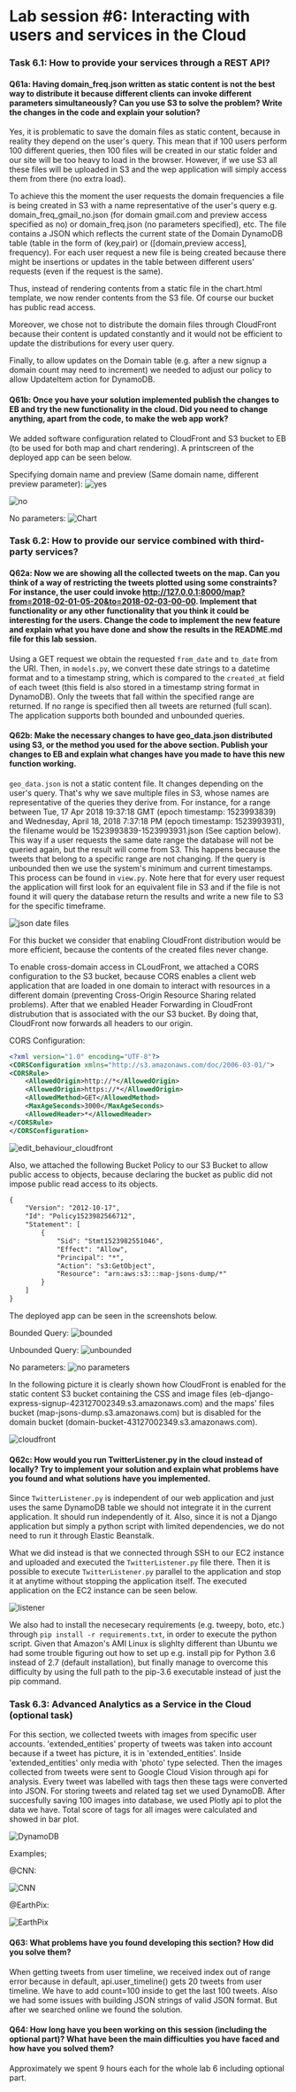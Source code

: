 # Lab session #6: Interacting with users and services in the Cloud

### Task 6.1: How to provide your services through a REST API?

#### Q61a: Having domain_freq.json written as static content is not the best way to distribute it because different clients can invoke different parameters simultaneously? Can you use S3 to solve the problem? Write the changes in the code and explain your solution?

Yes, it is problematic to save the domain files as static content, because in reality they depend on the user's query. This mean that if 100 users perform 100 different queries, then 100 files will be created in our static folder and our site will be too heavy to load in the browser. However, if we use S3 all these files will be uploaded in S3 and the wep application will simply access them from there (no extra load). 

To achieve this the moment the user requests the domain frequencies a file is being created in S3 with a name representative of the user's query e.g. domain_freq_gmail_no.json (for domain gmail.com and preview access specified as no) or domain_freq.json (no parameters specified), etc. The file contains a JSON which reflects the current state of the Domain DynamoDB table (table in the form of (key,pair) or ([domain,preview access], frequency). For each user request a new file is being created because there might be insertions or updates in the table between different users' requests (even if the request is the same).

Thus, instead of rendering contents from a static file in the chart.html template, we now render contents from the S3 file. Of course our bucket has public read access.

Moreover, we chose not to distribute the domain files through CloudFront because their content is updated constantly and it would not be efficient to update the distributions for every user query.

Finally, to allow updates on the Domain table (e.g. after a new signup a domain count may need to increment) we needed to adjust our policy to allow UpdateItem action for DynamoDB.

#### Q61b: Once you have your solution implemented publish the changes to EB and try the new functionality in the cloud. Did you need to change anything, apart from the code, to make the web app work?

We added software configuration related to CloudFront and S3 bucket to EB (to be used for both map and chart rendering). A printscreen of the deployed app can be seen below.

Specifying domain name and preview (Same domain name, different preview parameter):
![yes](img/domprevyes.png)

![no](img/prevdomno.png)

No parameters:
![Chart](img/chart.png)

### Task 6.2: How to provide our service combined with third-party services?

#### Q62a: Now we are showing all the collected tweets on the map. Can you think of a way of restricting the tweets plotted using some constraints? For instance, the user could invoke http://127.0.0.1:8000/map?from=2018-02-01-05-20&to=2018-02-03-00-00. Implement that functionality or any other functionality that you think it could be interesting for the users. Change the code to implement the new feature and explain what you have done and show the results in the README.md file for this lab session.

Using a GET request we obtain the requested `from_date` and `to_date` from the URI. Then, in `models.py`, we convert these date strings to a datetime format and to a timestamp string, which is compared to the `created_at` field of each tweet (this field is also stored in a timestamp string format in DynamoDB). Only the tweets that fall within the specified range are returned. If no range is specified then all tweets are returned (full scan). The application supports both bounded and unbounded queries.

#### Q62b: Make the necessary changes to have geo_data.json distributed using S3, or the method you used for the above section. Publish your changes to EB and explain what changes have you made to have this new function working.

`geo_data.json` is not a static content file. It changes depending on the user's query. That's why we save multiple files in S3, whose names are representative of the queries they derive from. For instance, for a range between Tue, 17 Apr 2018 19:37:18 GMT (epoch timestamp: 1523993839) and  Wednesday, April 18, 2018 7:37:18 PM (epoch timestamp: 1523993931), the filename would be 1523993839-1523993931.json (See caption below). This way if a user requests the same date range the database will not be queried again, but the result will come from S3. This happens because the tweets that belong to a specific range are not changing. If the query is unbounded then we use the system's minimum and current timestamps. This process can be found in `view.py`. Note here that for every user request the application will first look for an equivalent file in S3 and if the file is not found it will query the database return the results and write a new file to S3 for the specific timeframe.

![json date files](img/mapss3.png)

For this bucket we consider that enabling CloudFront distribution would be more efficient, because the contents of the created files never change. 

To enable cross-domain access in CLoudFront, we attached a CORS configuration to the S3 bucket, because CORS enables a client web application that are loaded in one domain to interact with resources in a different domain (preventing Cross-Origin Resource Sharing related problems). After that  we enabled Header Forwarding in CloudFront distrubution that is associated with the our S3 bucket. By doing that, CloudFront now forwards all headers to our origin.

CORS Configuration: 
```xml
<?xml version="1.0" encoding="UTF-8"?>
<CORSConfiguration xmlns="http://s3.amazonaws.com/doc/2006-03-01/">
<CORSRule>
    <AllowedOrigin>http://*</AllowedOrigin>
    <AllowedOrigin>https://*</AllowedOrigin>
    <AllowedMethod>GET</AllowedMethod>
    <MaxAgeSeconds>3000</MaxAgeSeconds>
    <AllowedHeader>*</AllowedHeader>
</CORSRule>
</CORSConfiguration>
```

![edit_behaviour_cloudfront](img/edit_behaviour_cloudFront.png)

Also, we attached the following Bucket Policy to our S3 Bucket to allow public access to objects, because declaring the bucket as public did not impose public read access to its objects.

```xml
{
    "Version": "2012-10-17",
    "Id": "Policy1523982566712",
    "Statement": [
        {
            "Sid": "Stmt1523982551046",
            "Effect": "Allow",
            "Principal": "*",
            "Action": "s3:GetObject",
            "Resource": "arn:aws:s3:::map-jsons-dump/*"
        }
    ]
}
``` 
The deployed app can be seen in the screenshots below.

Bounded Query:
![bounded](img/map_from_to.png)

Unbounded Query:
![unbounded](img/map_to.png)

No parameters:
![no parameters](img/map.png)

In the following picture it is clearly shown how CloudFront is enabled for the static content S3 bucket containing the CSS and image files (eb-django-express-signup-423127002349.s3.amazonaws.com) and the maps' files bucket (map-jsons-dump.s3.amazonaws.com) but is disabled for the domain bucket (domain-bucket-43127002349.s3.amazonaws.com).

![cloudfront](img/cloudfront.png)

#### Q62c: How would you run TwitterListener.py in the cloud instead of locally? Try to implement your solution and explain what problems have you found and what solutions have you implemented.

Since `TwitterListener.py` is independent of our web application and just uses the same DynamoDB table we should not integrate it in the current application. It should run independently of it. Also, since it is not a Django application but simply a python script with limited dependencies, we do not need to run it through Elastic Beanstalk. 

What we did instead is that we connected through SSH to our EC2 instance and uploaded and executed the `TwitterListener.py` file there. Then it is possible to execute `TwitterListener.py` parallel to the application and stop it at anytime without stopping the application itself. The executed application on the EC2 instance can be seen below.

![listener](img/twitterlistener.png)

We also had to install the necesecary requirements (e.g. tweepy, boto, etc.) through `pip install -r requirements.txt`, in order to execute the python script. Given that Amazon's AMI Linux is slighlty different than Ubuntu we had some trouble figuring out how to set up e.g. install pip for Python 3.6 instead of 2.7 (default installation), but finally manage to overcome this difficulty by using the full path to the pip-3.6 executable instead of just the pip command. 

### Task 6.3: Advanced Analytics as a Service in the Cloud (optional task)

For this section, we collected tweets with images from specific user accounts. 'extended_entities' property of tweets was taken into account because if a tweet has picture, it is in 'extended_entities'. Inside 'extended_entities' only media with 'photo' type selected.
Then the images collected from tweets were sent to Google Cloud Vision through api for analysis. Every tweet was labelled with tags then these tags were converted into JSON. For storing tweets and related tag set we used DynamoDB. After succesfully saving 100 images into database, we used Plotly api to plot the data we have. Total score of tags for all images were calculated and showed in bar plot.

 ![DynamoDB](img/Twitter_DynamoDB.png)

Examples;
 
 @CNN:
 
 ![CNN](img/CNN.png)
 
 @EarthPix:
 
 ![EarthPix](img/EarthPix.png)

#### Q63: What problems have you found developing this section? How did you solve them?

When getting tweets from user timeline, we received index out of range error because in default, api.user_timeline() gets 20 tweets from user timeline. We have to add count=100 inside to get the last 100 tweets.
Also we had some issues with building JSON strings of valid JSON format. But after we searched online we found the solution.

#### Q64: How long have you been working on this session (including the optional part)? What have been the main difficulties you have faced and how have you solved them?
Approximately we spent 9 hours each for the whole lab 6 including optional part.
